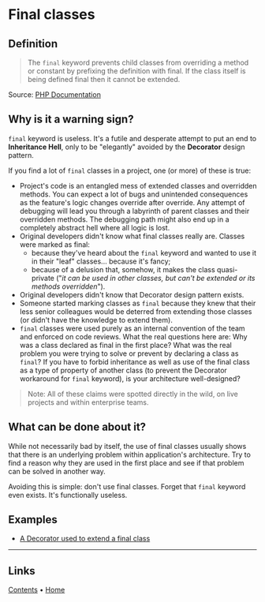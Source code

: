 # Final classes

## Definition

> The `final` keyword prevents child classes from overriding a method or constant by prefixing the definition with final. 
If the class itself is being defined final then it cannot be extended.

Source: [PHP Documentation](https://www.php.net/manual/en/language.oop5.final.php)

## Why is it a warning sign?

`final` keyword is useless. It's a futile and desperate attempt to put an end to **Inheritance Hell**, only to be
"elegantly" avoided by the **Decorator** design pattern.

If you find a lot of `final` classes in a project, one (or more) of these is true:

- Project's code is an entangled mess of extended classes and overridden methods. You can expect a lot of bugs and
  unintended consequences as the feature's logic changes override after override. Any attempt of debugging will lead you
  through a labyrinth of parent classes and their overridden methods. The debugging path might also end up in a
  completely abstract hell where all logic is lost.
- Original developers didn't know what final classes really are. Classes were marked as final:
    - because they've heard about the `final` keyword and wanted to use it in their "leaf" classes... because it's fancy;
    - because of a delusion that, somehow, it makes the class quasi-private ("_it can be used in other classes, but can't
      be extended or its methods overridden_").
- Original developers didn't know that Decorator design pattern exists.
- Someone started marking classes as `final` because they knew that their less senior colleagues would be deterred from
  extending those classes (or didn't have the knowledge to extend them).
- `final` classes were used purely as an internal convention of the team and enforced on code reviews. What the real
  questions here are: Why was a class declared as final in the first place? What was the real problem you were trying to
  solve or prevent by declaring a class as `final`? If you have to forbid inheritance as well as use of the final class
  as a type of property of another class (to prevent the Decorator workaround for `final` keyword), is your architecture
  well-designed?

> Note: All of these claims were spotted directly in the wild, on live projects and within enterprise teams.

## What can be done about it?

While not necessarily bad by itself, the use of final classes usually shows that there is an underlying problem within
application's architecture. Try to find a reason why they are used in the first place and see if that problem can be 
solved in another way.

Avoiding this is simple: don't use final classes. Forget that `final` keyword even exists. It's functionally useless.

## Examples

- [A Decorator used to extend a final class](./DecoratorOverride)

---

## Links

[Contents](../../../doc/table_of_contents.md) • [Home](../../../README.md)
